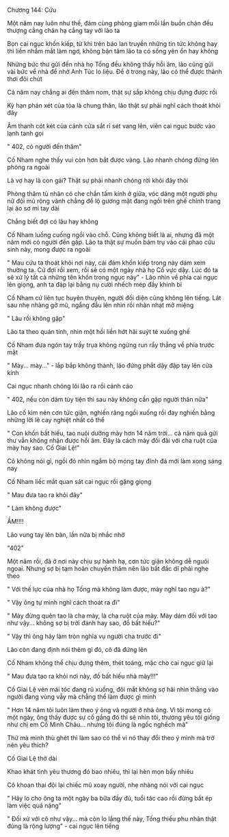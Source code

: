 




Chương 144: Cứu

Một năm nay luôn như thế, đám cùng phòng giam mỗi lần buồn chán đều thượng cẳng chân hạ cẳng tay với lão ta

Bọn cai ngục khốn kiếp, từ khi trên báo lan truyền những tin tức không hay thì liền nhắm mắt làm ngơ, không bận tâm lão ta có sống yên ổn hay không

Những bức thư gửi đến nhà họ Tống đều không thấy hồi âm, lão cũng gửi vài bức về nhà để nhờ Anh Túc lo liệu. Để ở trong này, lão có thể được thảnh thơi đôi chút

Cả năm nay chẳng ai đến thăm nom, thật sự sắp không chịu đựng được rồi

Kỳ hạn phán xét của tòa là chung thân, lão thật sự phải nghĩ cách thoát khỏi đây

Âm thanh cót két của cánh cửa sắt rỉ sét vang lên, viên cai ngục bước vào lạnh tanh gọi

" 402, có người đến thăm"

Cố Nham nghe thấy vui còn hơn bắt được vàng. Lão nhanh chóng đứng lên phóng ra ngoài

Là vợ hay là con gái? Thật sự phải nhanh chóng rời khỏi đây thôi


Phòng thăm tù nhân có che chắn tấm kính ở giữa, vóc dáng một người phụ nữ đội mũ rộng vành chẳng để lộ gương mặt đang ngồi trên ghế chỉnh trang lại áo sơ mi tay dài

Chẳng biết đợi có lâu hay không

Cố Nham luống cuống ngồi vào chỗ. Cũng không biết là ai, nhưng đã một năm mới có người đến gặp. Lão ta thật sự muốn bám trụ vào cái phao cứu sinh này, mong được ra ngoài

" Mau cứu ta thoát khỏi nơi này, cái đám khốn kiếp trong này dám xem thường ta. Cứ đợi rồi xem, rồi sẽ có một ngày nhà họ Cố vực dậy. Lúc đó ta sẽ xử lý tất cả những tên khốn trong ngục này" - Lão nhìn về phía cai ngục lên giọng, anh ta đáp lại bằng nụ cười nhếch mép đầy khinh bỉ

Cố Nham cứ liên tục huyên thuyên, người đối diện cũng không lên tiếng. Lát sau nhẹ nhàng gỡ mũ, ngẩng đầu lên nhìn rồi nhàn nhạt mở miệng

" Lâu rồi không gặp"

Lão ta theo quán tính, nhìn một hồi liền hớt hãi suýt té xuống ghế

Cố Nham đưa ngón tay trầy trụa không ngừng run rẩy thẳng về phía trước mặt

" Mày... mày..." - lắp bắp không thành, lão đứng phắt dậy đập tay lên cửa kính

Cai ngục nhanh chóng lôi lão ra rồi cảnh cáo

" 402, nếu còn dám tùy tiện thì sau này không cần gặp người thân nữa"

Lão cố kìm nén cơn tức giận, nghiến răng ngồi xuống rồi đay nghiến bằng những lời lẽ cay nghiệt nhất có thể

" Con khốn bất hiếu, tao nuôi dưỡng mày hơn 14 năm trời... cả năm quả gửi thư vẫn không nhận được hồi âm. Đây là cách mày đối đãi với cha ruột của mày hay sao. Cố Giai Lệ!"

Cô không nói gì, ngồi đó nhìn ngắm bộ móng tay đính đá mới làm xong sáng nay


Cố Nham liếc mắt quan sát cai ngục rồi gặng giọng

" Mau đưa tao ra khỏi đây"

" Làm không được"

ẦM!!!!

Lão vung tay lên bàn, lần nữa bị nhắc nhở

"402"

Một năm rồi, đã ở nơi này chịu sự hành hạ, cơn tức giận không dễ nguôi ngoai. Nhưng sợ bị tạm hoãn chuyến thăm nên lão bất đắc dĩ phải nghe theo

" Với thế lực của nhà họ Tống mà không làm được, mày nghĩ tao ngu à?"

" Vậy ông tự mình nghĩ cách thoát ra đi"

" Mày đừng quên tao là cha mày, là cha ruột của mày. Mày dám đối với tao như vậy... không sợ bị trời đánh hay sao, đồ bất hiếu?"

" Vậy thì ông hãy làm tròn nghĩa vụ người cha trước đi"

Lão còn đang định nói thêm gì đó, cô đã đứng lên

Cố Nham không thể chịu đựng thêm, thét toáng, mặc cho cai ngục giữ lại

" Mau đưa tao ra khỏi nơi này, đồ bất hiếu nhà mày!!!"

Cố Giai Lệ vén mái tóc đang rũ xuống, đôi mắt không sợ hãi nhìn thẳng vào người đang vùng vẫy mà chẳng thể làm được gì mình

" Hơn 14 năm tôi luôn làm theo ý ông và người ở nhà ông. Vì tôi mong có một ngày, ông thấy được sự cố gắng đó thì sẽ nhìn tôi, thương yêu tôi giống như chị em Cố Minh Châu... nhưng tôi đúng là ngốc nghếch mà"

Thứ mà mình thù ghét thì làm sao có thể vì nó thay đổi theo ý mình mà trở nên yêu thích?

Cố Giai Lệ thở dài

Khao khát tình yêu thương đó bao nhiêu, thì lại hèn mọn bấy nhiêu

Cô khoan thai đội lại chiếc mũ xoay người, nhẹ nhàng nói với cai ngục

" Hãy lo cho ông ta một ngày ba bữa đầy đủ, tuổi tác cao rồi đừng bắt ép làm việc quá nặng"

" Đối xử với cô như vậy... mà còn lo lắng thế này, Tống thiếu phu nhân thật đúng là rộng lượng" - cai ngục lên tiếng




